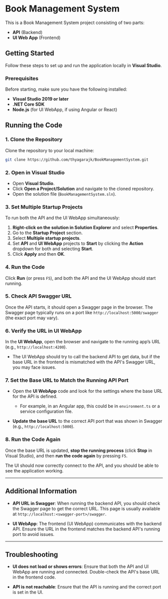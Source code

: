 
# Book Management System

This is a Book Management System project consisting of two parts:

- **API** (Backend)
- **UI Web App** (Frontend)

## Getting Started

Follow these steps to set up and run the application locally in **Visual Studio**.

### Prerequisites

Before starting, make sure you have the following installed:

- **Visual Studio 2019 or later**
- **.NET Core SDK**
- **Node.js** (for UI WebApp, if using Angular or React)

## Running the Code

### 1. Clone the Repository

Clone the repository to your local machine:

```bash
git clone https://github.com/thyagarajk/BookManagementSystem.git
```

### 2. Open in Visual Studio

- Open **Visual Studio**.
- Click **Open a Project/Solution** and navigate to the cloned repository.
- Open the solution file (`BookManagementSystem.sln`).

### 3. Set Multiple Startup Projects

To run both the API and the UI WebApp simultaneously:

1. **Right-click on the solution in Solution Explorer** and select **Properties**.
2. Go to the **Startup Project** section.
3. Select **Multiple startup projects**.
4. Set **API** and **UI WebApp** projects to **Start** by clicking the **Action** dropdown for both and selecting **Start**.
5. Click **Apply** and then **OK**.

### 4. Run the Code

Click **Run** (or press `F5`), and both the API and the UI WebApp should start running.

### 5. Check API Swagger URL

Once the API starts, it should open a Swagger page in the browser. The Swagger page typically runs on a port like `http://localhost:5000/swagger` (the exact port may vary).

### 6. Verify the URL in UI WebApp

In the **UI WebApp**, open the browser and navigate to the running app’s URL (e.g., `http://localhost:4200`).

- The UI WebApp should try to call the backend API to get data, but if the base URL in the frontend is mismatched with the API's Swagger URL, you may face issues.
  
### 7. Set the Base URL to Match the Running API Port

- Open the **UI WebApp** code and look for the settings where the base URL for the API is defined.
  - For example, in an Angular app, this could be in `environment.ts` or a service configuration file.
  
- **Update the base URL** to the correct API port that was shown in Swagger (e.g., `http://localhost:5000`).

### 8. Run the Code Again

Once the base URL is updated, **stop the running process** (click **Stop** in Visual Studio), and then **run the code again** by pressing `F5`.

The UI should now correctly connect to the API, and you should be able to see the application working.

---

## Additional Information

- **API URL in Swagger**: When running the backend API, you should check the Swagger page to get the correct URL. This page is usually available at `http://localhost:<swagger-port>/swagger`.
  
- **UI WebApp**: The frontend (UI WebApp) communicates with the backend API. Ensure the URL in the frontend matches the backend API's running port to avoid issues.

---

## Troubleshooting

- **UI does not load or shows errors**: Ensure that both the API and UI WebApp are running and connected. Double-check the API's base URL in the frontend code.
  
- **API is not reachable**: Ensure that the API is running and the correct port is set in the UI.
